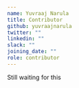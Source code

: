 ```yaml
---
name: Yuvraaj Narula
title: Contributor
github: yuvraajnarula
twitter: ""
linkedin: ""
slack: ""
joining_date: ""
role: contributor
---
```


Still waiting for this
